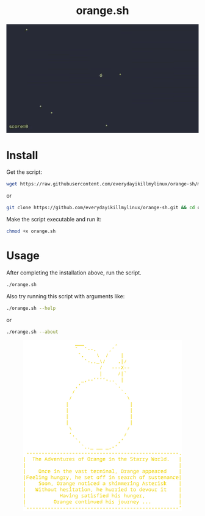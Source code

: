 <div align = center>
<h1>orange.sh</h1>
<img src="orange.gif">
</div>

# Install

Get the script:
```bash
wget https://raw.githubusercontent.com/everydayikillmylinux/orange-sh/main/orange.sh
```
or
```bash
git clone https://github.com/everydayikillmylinux/orange-sh.git && cd orange-sh
```
Make the script executable and run it:
```bash
chmod +x orange.sh
```

# Usage

After completing the installation above, run the script.
```bash
./orange.sh
```
Also try running this script with arguments like:
```bash
./orange.sh --help
```
or
```bash
./orange.sh --about
```

<div align = center>
<img src="orange.png">
</div>
